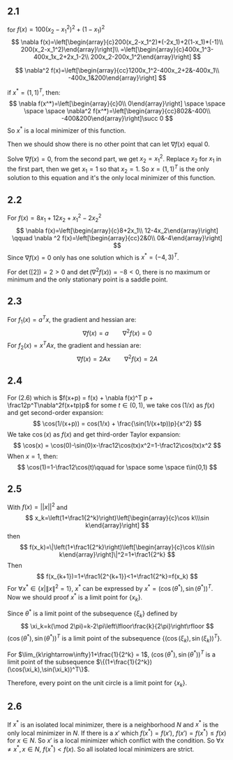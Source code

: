 ## 2.1

for $f(x) = 100(x_2-x_1^2)^2+(1-x_1)^2$
$$
\nabla f(x)=\left[\begin{array}{c}200(x_2-x_1^2)*(-2x_1)+2(1-x_1)*(-1)\\
200(x_2-x_1^2)\end{array}\right]\\
=\left[\begin{array}{c}400x_1^3-400x_1x_2+2x_1-2\\
200x_2-200x_1^2\end{array}\right]
$$

$$
\nabla^2 f(x)=\left[\begin{array}{cc}1200x_1^2-400x_2+2&-400x_1\\
-400x_1&200\end{array}\right]
$$

if $x^*=(1,1)^T$, then:
$$
\nabla f(x^*)=\left[\begin{array}{c}0\\
0\end{array}\right] \space \space \space \space 
\nabla^2 f(x^*)=\left[\begin{array}{cc}802&-400\\
-400&200\end{array}\right]\succ 0
$$
So $x^*$ is a local minimizer of this function.

Then we should show there is no other point that can let $\nabla f(x)$ equal 0.

Solve $\nabla f(x)=0$, from the second part, we get $x_2 = x_1^2$. Replace $x_2$ for $x_1$ in the first part, then we get $x_1=1$ so that $x_2=1$. So $x=(1,1)^T$ is the only solution to this equation and it's the only local minimizer of this function.

## 2.2

For $f(x) = 8x_1+12x_2+x_1^2-2x_2^2$
$$
\nabla f(x)=\left[\begin{array}{c}8+2x_1\\
12-4x_2\end{array}\right]
\qquad
\nabla ^2 f(x)=\left[\begin{array}{cc}2&0\\
0&-4\end{array}\right]
$$
Since $\nabla f(x)=0$ only has one solution which is $x^*=(-4,3)^T$.

For $\det([2]) = 2>0$ and $\det(\nabla^2 f(x))=-8<0$, there is no maximum or minimum and the only stationary point is a saddle point.

## 2.3

For $f_1(x)=a^Tx$, the gradient and hessian are:
$$
\nabla f(x)=a
\qquad
\nabla^2 f(x)=0
$$
For $f_2(x)=x^TAx$, the gradient and hessian are:
$$
\nabla f(x) = 2Ax
\qquad
\nabla^2 f(x) = 2A
$$

## 2.4

For (2.6) which is $f(x+p) = f(x) + \nabla f(x)^T p + \frac12p^T\nabla^2f(x+tp)p$ for some $t\in(0,1)$, we take $\cos(1/x)$ as $f(x)$ and get second-order expansion:
$$
\cos(1/(x+p)) = cos(1/x) + \frac{\sin(1/(x+tp))p}{x^2} 
$$
We take $\cos(x)$ as $f(x)$ and get third-order Taylor expansion:
$$
\cos(x) = \cos(0)-\sin(0)x-\frac12\cos(tx)x^2=1-\frac12\cos(tx)x^2
$$
When $x=1$, then:
$$
\cos(1)=1-\frac12\cos(t)\qquad for \space some \space t\in(0,1)
$$

## 2.5

With $f(x)=||x||^2$ and 
$$
x_k=\left(1+\frac1{2^k}\right)\left[\begin{array}{c}\cos k\\\sin k\end{array}\right]
$$
then
$$
f(x_k)=\|\left(1+\frac1{2^k}\right)\left[\begin{array}{c}\cos k\\\sin k\end{array}\right]\|^2=1+\frac1{2^k}
$$
Then
$$
f(x_{k+1})=1+\frac1{2^{k+1}}<1+\frac1{2^k}=f(x_k)
$$
For $\forall x^*\in\{x|\|x\|^2=1\}$, $x^*$ can be expressed by $x^*=(\cos(\theta^*),\sin(\theta^*))^T$.  Now we should proof $x^*$ is a limit point for $\{x_k\}$.

Since $\theta^*$ is a limit point of the subsequence $\{\xi_k\}$ defined by
$$
\xi_k=k(\mod 2\pi)=k-2\pi\left\lfloor\frac{k}{2\pi}\right\rfloor
$$
$(\cos(\theta^*),\sin(\theta^*))^T$ is a limit point of the subsequence $\{(\cos(\xi_k),\sin(\xi_k))^T\}$.

For $\lim_{k\rightarrow\infty}1+\frac{1}{2^k} = 1$, $(\cos(\theta^*),\sin(\theta^*))^T$ is a limit point of the subsequence $\{(1+\frac{1}{2^k}) (\cos(\xi_k),\sin(\xi_k))^T\}$. 

Therefore, every point on the unit circle is a limit point for $\{x_k\}$. 

## 2.6 

If $x^*$ is an isolated local minimizer, there is a neighborhood $N$ and $x^*$ is the only local minimizer in $N$. If there is a $x'$ which $f(x^*)=f(x')$, $f(x')=f(x^*)\leq f(x)$ for $x\in N$. So $x'$ is a local minimizer which conflict with the condition. So $\forall x\neq x^*, x\in N$, $f(x^*)<f(x)$. So all isolated local minimizers are strict.